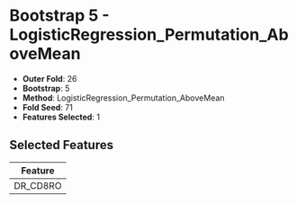 # Bootstrap 5 - LogisticRegression_Permutation_AboveMean

- **Outer Fold**: 26
- **Bootstrap**: 5
- **Method**: LogisticRegression_Permutation_AboveMean
- **Fold Seed**: 71
- **Features Selected**: 1

## Selected Features

| Feature |
|---------|
| DR_CD8RO |
